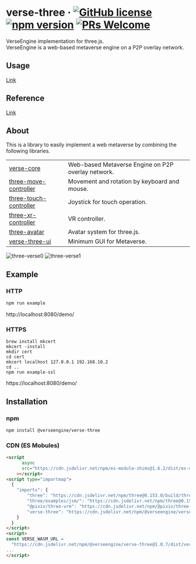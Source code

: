 # verse-three &middot; [![GitHub license](https://img.shields.io/badge/license-MIT-blue.svg)](https://github.com/VerseEngine/verse-three/blob/main/LICENSE)  [![npm version](https://img.shields.io/npm/v/@verseengine%2Fverse-three.svg?style=flat)](https://www.npmjs.com/package/@verseengine%2Fverse-three)  [![PRs Welcome](https://img.shields.io/badge/PRs-welcome-brightgreen.svg)](https://github.com/VerseEngine/verse-three/pulls)
VerseEngine implementation for three.js.  
VerseEngine is a web-based metaverse engine on a P2P overlay network.


## Usage
[Link](docs/verse-three.start.md#example)


## Reference
[Link](docs/verse-three.md)


## About
This is a library to easily implement a web metaverse by combining the following libraries.

| | |
|---|---|
| [verse-core](https://github.com/VerseEngine/verse-core) | Web-based Metaverse Engine on P2P overlay network. |
| [three-move-controller](https://github.com/VerseEngine/three-move-controller) | Movement and rotation by keyboard and mouse. |
| [three-touch-controller](https://github.com/VerseEngine/three-touch-controller) | Joystick for touch operation. |
| [three-xr-controller](https://github.com/VerseEngine/three-xr-controller) | VR controller. |
| [three-avatar](https://github.com/VerseEngine/three-avatar) | Avatar system for three.js. |
| [verse-three-ui](https://github.com/VerseEngine/verse-three-ui) | Minimum GUI for Metaverse. |

![three-verse0](https://user-images.githubusercontent.com/125547575/226802229-19d2d212-40ed-45a7-9803-34f2d430d1ee.jpg)
![three-verse1](https://user-images.githubusercontent.com/125547575/226802240-3979f2ec-dcd6-4a28-aab0-d93b62a3ce67.jpg)

## Example
### HTTP
```bash
npm run example
```
http://localhost:8080/demo/

### HTTPS

```
brew install mkcert
mkcert -install
mkdir cert
cd cert
mkcert localhost 127.0.0.1 192.168.10.2
cd ..
npm run example-ssl
```

https://localhost:8080/demo/


## Installation
### npm
```bash
npm install @verseengine/verse-three
```

### CDN (ES Mobules)
```html
<script
      async
      src="https://cdn.jsdelivr.net/npm/es-module-shims@1.6.2/dist/es-module-shims.min.js"
    ></script>
<script type="importmap">
  {
    "imports": {
        "three": "https://cdn.jsdelivr.net/npm/three@0.153.0/build/three.module.js",
        "three/examples/jsm/": "https://cdn.jsdelivr.net/npm/three@0.153.0/examples/jsm/",
        "@pixiv/three-vrm": "https://cdn.jsdelivr.net/npm/@pixiv/three-vrm@2.0.0/lib/three-vrm.module.min.js",
        "verse-three": "https://cdn.jsdelivr.net/npm/@verseengine/verse-three@1.0.7/dist/esm/index.min.js"
    }
  }
</script>
<script>
const VERSE_WASM_URL =
  "https://cdn.jsdelivr.net/npm/@verseengine/verse-three@1.0.7/dist/verse_core_bg.wasm";
...
</script>
```
